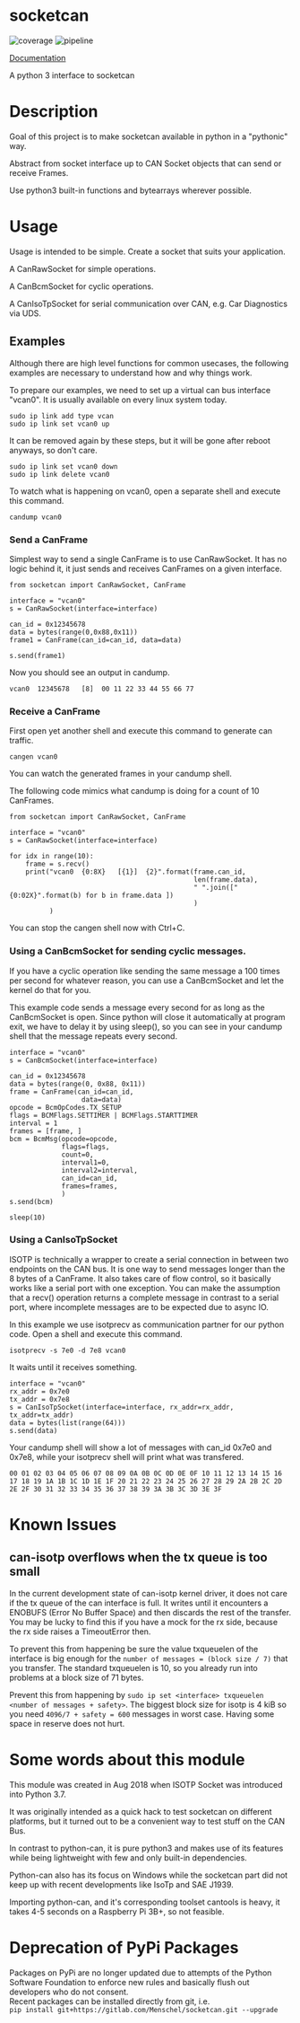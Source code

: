 # socketcan

![coverage](https://gitlab.com/Menschel/socketcan/badges/master/coverage.svg)
![pipeline](https://gitlab.com/Menschel/socketcan/badges/master/pipeline.svg)

[Documentation](https://menschel.gitlab.io/socketcan/)

A python 3 interface to socketcan

# Description

Goal of this project is to make socketcan available in python in a "pythonic" way.

Abstract from socket interface up to CAN Socket objects that can send or receive Frames.

Use python3 built-in functions and bytearrays wherever possible.


# Usage

Usage is intended to be simple. Create a socket that suits your application.

A CanRawSocket for simple operations.

A CanBcmSocket for cyclic operations.

A CanIsoTpSocket for serial communication over CAN, e.g. Car Diagnostics via UDS.


## Examples

Although there are high level functions for common usecases,
the following examples are necessary to understand how and why things work.

To prepare our examples, we need to set up a virtual can bus interface "vcan0".
It is usually available on every linux system today.

```
sudo ip link add type vcan
sudo ip link set vcan0 up
```

It can be removed again by these steps, but it will be gone after reboot anyways, so don't care.

```
sudo ip link set vcan0 down
sudo ip link delete vcan0
```

To watch what is happening on vcan0, open a separate shell and execute this command.

```
candump vcan0
```


### Send a CanFrame

Simplest way to send a single CanFrame is to use CanRawSocket.
It has no logic behind it, it just sends and receives CanFrames on a given interface.

```
from socketcan import CanRawSocket, CanFrame

interface = "vcan0"
s = CanRawSocket(interface=interface)

can_id = 0x12345678
data = bytes(range(0,0x88,0x11))
frame1 = CanFrame(can_id=can_id, data=data)

s.send(frame1)
```

Now you should see an output in candump.

```
vcan0  12345678   [8]  00 11 22 33 44 55 66 77
```


### Receive a CanFrame

First open yet another shell and execute this command to generate can traffic.

```
cangen vcan0
```

You can watch the generated frames in your candump shell.

The following code mimics what candump is doing for a count of 10 CanFrames.

```
from socketcan import CanRawSocket, CanFrame

interface = "vcan0"
s = CanRawSocket(interface=interface)

for idx in range(10):
    frame = s.recv()
    print("vcan0  {0:8X}   [{1}]  {2}".format(frame.can_id,
                                              len(frame.data),
                                              " ".join(["{0:02X}".format(b) for b in frame.data ])
                                              )
          )
```

You can stop the cangen shell now with Ctrl+C.


### Using a CanBcmSocket for sending cyclic messages.

If you have a cyclic operation like sending the same message a 100 times per second for whatever reason,
you can use a CanBcmSocket and let the kernel do that for you.

This example code sends a message every second for as long as the CanBcmSocket is open.
Since python will close it automatically at program exit, we have to delay it by using sleep(),
so you can see in your candump shell that the message repeats every second.


```
interface = "vcan0"
s = CanBcmSocket(interface=interface)

can_id = 0x12345678
data = bytes(range(0, 0x88, 0x11))
frame = CanFrame(can_id=can_id,
                  data=data)
opcode = BcmOpCodes.TX_SETUP
flags = BCMFlags.SETTIMER | BCMFlags.STARTTIMER
interval = 1
frames = [frame, ]
bcm = BcmMsg(opcode=opcode,
             flags=flags,
             count=0,
             interval1=0,
             interval2=interval,
             can_id=can_id,
             frames=frames,
             )
s.send(bcm)

sleep(10)
```


### Using a CanIsoTpSocket

ISOTP is technically a wrapper to create a serial connection in between two endpoints on the CAN bus.
It is one way to send messages longer than the 8 bytes of a CanFrame.
It also takes care of flow control, so it basically works like a serial port with one exception.
You can make the assumption that a recv() operation returns a complete message in contrast to a serial port,
where incomplete messages are to be expected due to async IO.

In this example we use isotprecv as communication partner for our python code. Open a shell and execute this command.

```
isotprecv -s 7e0 -d 7e8 vcan0
```
It waits until it receives something.

```
interface = "vcan0"
rx_addr = 0x7e0
tx_addr = 0x7e8
s = CanIsoTpSocket(interface=interface, rx_addr=rx_addr, tx_addr=tx_addr)
data = bytes(list(range(64)))
s.send(data)
```

Your candump shell will show a lot of messages with can_id 0x7e0 and 0x7e8, while your isotprecv shell will print what was transfered.

```
00 01 02 03 04 05 06 07 08 09 0A 0B 0C 0D 0E 0F 10 11 12 13 14 15 16 17 18 19 1A 1B 1C 1D 1E 1F 20 21 22 23 24 25 26 27 28 29 2A 2B 2C 2D 2E 2F 30 31 32 33 34 35 36 37 38 39 3A 3B 3C 3D 3E 3F 
```

# Known Issues

## can-isotp overflows when the tx queue is too small

In the current development state of can-isotp kernel driver, it does not care if the tx queue of the can interface is full.
It writes until it encounters a ENOBUFS (Error No Buffer Space) and then discards the rest of the transfer. You may be lucky
to find this if you have a mock for the rx side, because the rx side raises a TimeoutError then.

To prevent this from happening be sure the value txqueuelen of the interface is big enough for the `number of messages = (block size / 7)` that you transfer.
The standard txqueuelen is 10, so you already run into problems at a block size of 71 bytes.

Prevent this from happening by `sudo ip set <interface> txqueuelen <number of messages + safety>`.
The biggest block size for isotp is 4 kiB so you need `4096/7 + safety = 600` messages in worst case. Having some space in reserve does not hurt.

# Some words about this module

This module was created in Aug 2018 when ISOTP Socket was introduced into Python 3.7.

It was originally intended as a quick hack to test socketcan on different platforms, but it turned out to be a convenient way to test stuff on the CAN Bus.

In contrast to python-can, it is pure python3 and makes use of its features while being lightweight with few and only built-in dependencies.

Python-can also has its focus on Windows while the socketcan part did not keep up with recent developments like IsoTp and SAE J1939.

Importing python-can, and it's corresponding toolset cantools is heavy, it takes 4-5 seconds on a Raspberry Pi 3B+, so not feasible.


# Deprecation of PyPi Packages
Packages on PyPi are no longer updated due to attempts of the Python Software Foundation to enforce new rules and basically flush out 
developers who do not consent.  
Recent packages can be installed directly from git, i.e.   
```pip install git+https://gitlab.com/Menschel/socketcan.git --upgrade```
